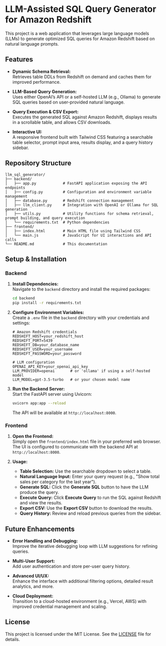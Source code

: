 # LLM-Assisted SQL Query Generator for Amazon Redshift

This project is a web application that leverages large language models (LLMs) to generate optimized SQL queries for Amazon Redshift based on natural language prompts.

## Features

- **Dynamic Schema Retrieval:**  
  Retrieves table DDLs from Redshift on demand and caches them for improved performance.

- **LLM-Based Query Generation:**  
  Uses either OpenAI’s API or a self-hosted LLM (e.g., Ollama) to generate SQL queries based on user-provided natural language.

- **Query Execution & CSV Export:**  
  Executes the generated SQL against Amazon Redshift, displays results in a scrollable table, and allows CSV downloads.

- **Interactive UI:**  
  A responsive frontend built with Tailwind CSS featuring a searchable table selector, prompt input area, results display, and a query history sidebar.

## Repository Structure

```
llm_sql_generator/
├── backend/
│   ├── app.py            # FastAPI application exposing the API endpoints
│   ├── config.py         # Configuration and environment variable management
│   ├── database.py       # Redshift connection management
│   ├── llm_client.py     # Integration with OpenAI or Ollama for SQL generation
│   ├── utils.py          # Utility functions for schema retrieval, prompt building, and query execution
│   └── requirements.txt  # Python dependencies
├── frontend/
│   ├── index.html        # Main HTML file using Tailwind CSS
│   └── main.js           # JavaScript for UI interactions and API calls
└── README.md             # This documentation
```

## Setup & Installation

### Backend

1. **Install Dependencies:**  
   Navigate to the `backend` directory and install the required packages:
   ```bash
   cd backend
   pip install -r requirements.txt
   ```

2. **Configure Environment Variables:**  
   Create a `.env` file in the `backend` directory with your credentials and settings:
   ```dotenv
   # Amazon Redshift credentials
   REDSHIFT_HOST=your_redshift_host
   REDSHIFT_PORT=5439
   REDSHIFT_DB=your_database_name
   REDSHIFT_USER=your_username
   REDSHIFT_PASSWORD=your_password

   # LLM configuration
   OPENAI_API_KEY=your_openai_api_key
   LLM_PROVIDER=openai       # or 'ollama' if using a self-hosted model
   LLM_MODEL=gpt-3.5-turbo   # or your chosen model name
   ```

3. **Run the Backend Server:**  
   Start the FastAPI server using Uvicorn:
   ```bash
   uvicorn app:app --reload
   ```
   The API will be available at `http://localhost:8000`.

### Frontend

1. **Open the Frontend:**  
   Simply open the `frontend/index.html` file in your preferred web browser.  
   The UI is configured to communicate with the backend API at `http://localhost:8000`.

2. **Usage:**
   - **Table Selection:** Use the searchable dropdown to select a table.
   - **Natural Language Input:** Enter your query request (e.g., "Show total sales per category for the last year").
   - **Generate SQL:** Click the **Generate SQL** button to have the LLM produce the query.
   - **Execute Query:** Click **Execute Query** to run the SQL against Redshift and view the results.
   - **Export CSV:** Use the **Export CSV** button to download the results.
   - **Query History:** Review and reload previous queries from the sidebar.

## Future Enhancements

- **Error Handling and Debugging:**  
  Improve the iterative debugging loop with LLM suggestions for refining queries.

- **Multi-User Support:**  
  Add user authentication and store per-user query history.

- **Advanced UI/UX:**  
  Enhance the interface with additional filtering options, detailed result analytics, and more.

- **Cloud Deployment:**  
  Transition to a cloud-hosted environment (e.g., Vercel, AWS) with improved credential management and scaling.

## License

This project is licensed under the MIT License. See the [LICENSE](LICENSE) file for details.

